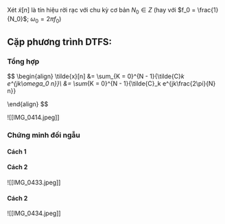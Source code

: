 Xét $\tilde{x}[n]$ là tín hiệu rời rạc với chu kỳ cơ bản $N_0 \in Z$ (hay với $f_0 = \frac{1}{N_0}$; $\omega_{0} = 2\pi f_0$)
## Cặp phương trình DTFS:
### Tổng hợp
$$
\begin{align}
\tilde{x}[n] &= \sum_{K = 0}^{N - 1}{\tilde{C}_k e^{jk\omega_0 n}}\\
&= \sum_{K = 0}^{N - 1}{\tilde{C}_k e^{jk\frac{2\pi}{N} n}}

\end{align}
$$

![[IMG_0414.jpeg]]


### Chứng minh đối ngẫu
#### Cách 1
	 
#### Cách 2
![[IMG_0433.jpeg]]
#### Cách 2
![[IMG_0434.jpeg]]
